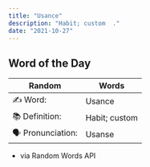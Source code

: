 ```yaml
---
title: "Usance"
description: "Habit; custom  ."
date: "2021-10-27"
---
```


## Word of the Day

| Random           | Words         |
| ---------------- | ------------- |
| ✍️ Word:         | Usance        |
| 📚 Definition:   | Habit; custom |
| 🗣 Pronunciation: | Usanse        |

- via Random Words API
